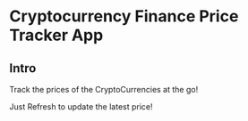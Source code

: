 # Cryptocurrency Finance Price Tracker App

## Intro

Track the prices of the CryptoCurrencies at the go!

Just Refresh to update the latest price!
